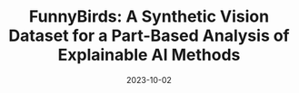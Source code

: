 ---
title: "FunnyBirds: A Synthetic Vision Dataset for a Part-Based Analysis of Explainable AI Methods"
collection: publications
permalink: /publication/2023-funnybirds
date: 2023-10-02
venue: "ICCV"
authors: "R. Hesse, S. Schaub-Meyer, S. Roth"
oral: yes
uri: 
project: 
bibtex:
arxiv:
openpdf: https://openaccess.thecvf.com/content/ICCV2023/html/Hesse_FunnyBirds_A_Synthetic_Vision_Dataset_for_a_Part-Based_Analysis_of_ICCV_2023_paper.html
supp: https://openaccess.thecvf.com/content/ICCV2023/supplemental/Hesse_FunnyBirds_A_Synthetic_ICCV_2023_supplemental.pdf
teaser: images/2023_funnybirds.png
videoresults: 
videotalk: https://www.youtube.com/watch?v=rOc-Wd4FN1E&t
poster:
code: https://github.com/visinf/funnybirds-framework
---